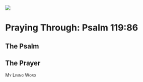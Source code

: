 <img class="intro-right" src="/images/art-paris-psalter.jpg">

<style>
  li {list-style-type: none;}
  p + ul {
    margin-top: -18px;
}
</style>

# Praying Through: Psalm 119:86

## The Psalm

## The Prayer

<div style="font-variant: small-caps;">
My Living Word
</div>
